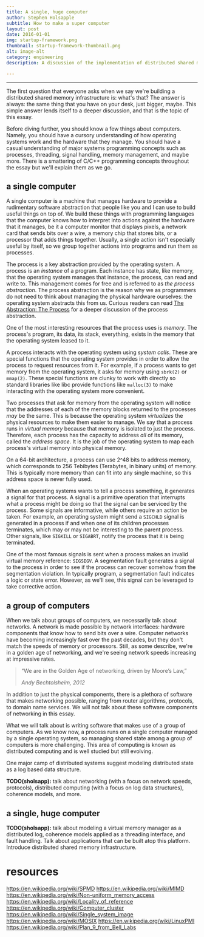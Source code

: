```yaml
---
title: A single, huge computer
author: Stephen Holsapple
subtitle: How to make a super computer
layout: post
date: 2016-01-01
img: startup-framework.png
thumbnail: startup-framework-thumbnail.png
alt: image-alt
category: engineering
description: A discussion of the implementation of distributed shared memory infrastructures.

---
```


-----------

The first question that everyone asks when we say we're building a distributed
shared memory infrastructure is: what's that? The answer is always: the same
thing that you have on your desk, just bigger, maybe. This simple answer lends
itself to a deeper discussion, and that is the topic of this essay.

Before diving further, you should know a few things about computers. Namely,
you should have a cursory understanding of how operating systems work and the
hardware that they manage. You should have a casual understanding of major systems
programming concepts such as processes, threading, signal handling, memory
management, and maybe more. There is a smattering of C/C++ programming concepts
throughout the essay but we'll explain them as we go.

## a single computer

A single computer is a machine that manages hardware to provide a rudimentary
software abstraction that people like you and I can use to build useful things
on top of. We build these things with programming languages that the computer
knows how to interpret into actions against the hardware that it manages, be it
a computer monitor that displays pixels, a network card that sends bits over a
wire, a memory chip that stores bits, or a processor that adds things together.
Usually, a single action isn't especially useful by itself, so we group
together actions into programs and run them as processes.

The process is a key abstraction provided by the operating system. A process is
an *instance* of a program. Each instance has state, like memory, that the
operating system manages that instance, the process, can read and write to.
This management comes for free and is referred to as *the process abstraction*.
The process abstraction is the reason why we as programmers do not need to
think about managing the physical hardware ourselves: the operating system
abstracts this from us. Curious readers can read [The Abstraction: The
Process](http://pages.cs.wisc.edu/~remzi/OSTEP/cpu-intro.pdf) for a deeper
discussion of the process abstraction.

One of the most interesting resources that the process uses is *memory*. The
process's program, its data, its stack, everything, exists in the memory that
the operating system leased to it.

A process interacts with the operating system using *system calls*. These are
special functions that the operating system provides in order to allow the
process to request resources from it. For example, if a process wants to get
memory from the operating system, it asks for memory using `sbrk(2)` or
`mmap(2)`.  These special functions are clunky to work with directly so
standard libraries like libc provide functions like `malloc(3)` to make
interacting with the operating system more convenient.

Two processes that ask for memory from the operating system will notice that
the addresses of each of the memory blocks returned to the processes *may* be
the same. This is because the operating system *virtualizes* the physical
resources to make them easier to manage. We say that a process runs in *virtual
memory* because that memory is isolated to just the process. Therefore, each
process has the capacity to address *all* of its memory, called the *address
space*. It is the job of the operating system to map each process's virtual
memory into physical memory.

On a 64-bit architecture, a process can use 2^48 bits to address memory, which
corresponds to 256 Tebibytes (Terabytes, in binary units) of memory. This is
typically more memory than can fit into any single machine, so this address
space is never fully used.

When an operating systems wants to tell a process something, it generates a
signal for that process. A signal is a primitive operation that interrupts what
a process might be doing so that the signal can be serviced by the process.
Some signals are informative, while others require an action be taken. For
example, an operating system might send a `SIGCHLD` signal is generated in a
process if and when one of its children processes terminates, which may or may
not be interesting to the parent process. Other signals, like `SIGKILL` or
`SIGABRT`, notify the process that it is being terminated.

One of the most famous signals is sent when a process makes an invalid virtual
memory reference: `SIGSEGV`. A segmentation fault generates a signal to the
process in order to see if the process can recover somehow from the
segmentation violation. In typically program, a segmentation fault indicates a
logic or state error. However, as we'll see, this signal can be leveraged to
take corrective action.

## a group of computers

When we talk about groups of computers, we necessarily talk about networks. A
network is made possible by network interfaces: hardware components that know
how to send bits over a wire. Computer networks have becoming increasingly fast
over the past decades, but they don't match the speeds of memory or processors.
Still, as some describe, we're in a golden age of networking, and we're seeing
network speeds increasing at impressive rates.

> “We are in the Golden Age of networking, driven by Moore’s Law,”
>
> *Andy Bechtolsheim, 2012*

In addition to just the physical components, there is a plethora of software
that makes networking possible, ranging from router algorithms, protocols, to
domain name services. We will not talk about these software components of
networking in this essay.

What we will talk about is writing software that makes use of a group of
computers. As we know now, a process runs on a single computer managed by a
single operating system, so managing shared state among a group of computers is
more challenging. This area of computing is known as distributed computing and
is well studied but still evolving.

One major camp of distributed systems suggest modeling distributed state as a
log based data structure.

**TODO(sholsapp):** talk about networking (with a focus on network speeds,
protocols), distributed computing (with a focus on log data structures),
coherence models, and more.

## a single, huge computer

**TODO(sholsapp):** talk about modeling a virtual memory manager as a
distributed log, coherence models applied as a threading interface, and fault
handling. Talk about applications that can be built atop this platform.
Introduce distributed shared memory infrastructure.


# resources

https://en.wikipedia.org/wiki/SPMD
https://en.wikipedia.org/wiki/MIMD
https://en.wikipedia.org/wiki/Non-uniform_memory_access
https://en.wikipedia.org/wiki/Locality_of_reference
https://en.wikipedia.org/wiki/Computer_cluster
https://en.wikipedia.org/wiki/Single_system_image
https://en.wikipedia.org/wiki/MOSIX
https://en.wikipedia.org/wiki/LinuxPMI
https://en.wikipedia.org/wiki/Plan_9_from_Bell_Labs
